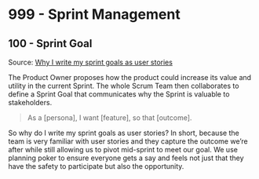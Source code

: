 # 999 - Sprint Management

## 100 - Sprint Goal

Source: [Why I write my sprint goals as user stories](https://medium.com/@skibinski.james/why-i-write-my-sprint-goals-as-user-stories-80788ff97b7e)

The Product Owner proposes how the product could increase its value and utility in the current Sprint. The whole Scrum Team then collaborates to define a Sprint Goal that communicates why the Sprint is valuable to stakeholders.

> As a [persona], I want [feature], so that [outcome].

So why do I write my sprint goals as user stories? In short, because the team is very familiar with user stories and they capture the outcome we’re after while still allowing us to pivot mid-sprint to meet our goal. We use planning poker to ensure everyone gets a say and feels not just that they have the safety to participate but also the opportunity.
